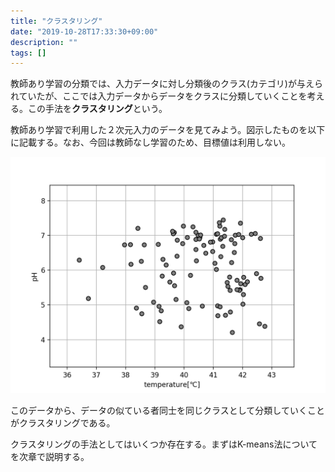 ```yaml
---
title: "クラスタリング"
date: "2019-10-28T17:33:30+09:00"
description: ""
tags: []
---
```


教師あり学習の分類では、入力データに対し分類後のクラス(カテゴリ)が与えられていたが、ここでは入力データからデータをクラスに分類していくことを考える。この手法を**クラスタリング**という。

教師あり学習で利用した２次元入力のデータを見てみよう。図示したものを以下に記載する。なお、今回は教師なし学習のため、目標値は利用しない。

![Figure 39](./Figure_39.png)

このデータから、データの似ている者同士を同じクラスとして分類していくことがクラスタリングである。

クラスタリングの手法としてはいくつか存在する。まずはK-means法についてを次章で説明する。